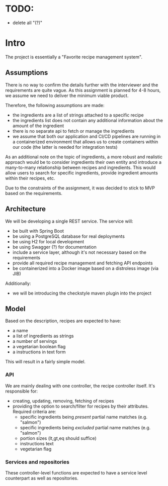 # TODO:

- delete all "(?)"

# Intro
The project is essentially a "Favorite recipe management system".

## Assumptions

There is no way to confirm the details further with the interviewer and the requirements are quite vague. As this 
assignment is planned for 4-8 hours, we assume we need to deliver the minimum viable product. 

Therefore, the following assumptions are made:
- the ingredients are a list of strings attached to a specific recipe
- the ingredients list does not contain any additional information about the amount of the ingredient
- there is no separate api to fetch or manage the ingredients
- we assume that both our application and CI/CD pipelines are running in a containerized environment that allows us to
  create containers within our code (the latter is needed for integration tests) 

As an additional note on the topic of ingredients, a more robust and realistic approach would be to consider ingredients
their own entity and introduce a many-to-many relationship between recipes and ingredients. This would allow users to 
search for specific ingredients, provide ingredient amounts within their recipes, etc. 

Due to the constraints of the assignment, it was decided to stick to MVP based on the requirements. 

## Architecture

We will be developing a single REST service. The service will:
- be built with Spring Boot
- be using a PostgreSQL database for real deployments
- be using H2 for local development
- be using Swagger (?) for documentation
- include a service layer, although it's not necessary based on the requirements
- provide all required recipe management and fetching API endpoints
- be containerized into a Docker image based on a distroless image (via JIB)

Additionally:
- we will be introducing the checkstyle maven plugin into the project


## Model
Based on the description, recipes are expected to have:
- a name
- a list of ingredients as strings
- a number of servings
- a vegetarian boolean flag
- a instructions in text form

This will result in a fairly simple model. 

### API

We are mainly dealing with one controller, the recipe controller itself. It's responsible for:
- creating, updating, removing, fetching of recipes
- providing the option to search/filter for recipes by their attributes. Required criteria are:
  - specific ingredients being *present* partial name matches (e.g. "salmon")
  - specific ingredients being *excluded* partial name matches (e.g. "salmon")
  - portion sizes (lt,gt,eq should suffice)
  - instructions text
  - vegetarian flag

### Services and repositories

These controller-level functions are expected to have a service level counterpart as well as repositories.

